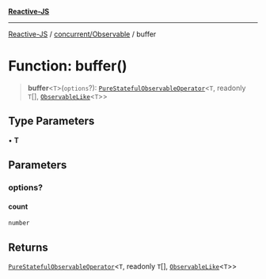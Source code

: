 [**Reactive-JS**](../../../README.md)

***

[Reactive-JS](../../../README.md) / [concurrent/Observable](../README.md) / buffer

# Function: buffer()

> **buffer**\<`T`\>(`options`?): [`PureStatefulObservableOperator`](../type-aliases/PureStatefulObservableOperator.md)\<`T`, readonly `T`[], [`ObservableLike`](../../interfaces/ObservableLike.md)\<`T`\>\>

## Type Parameters

• **T**

## Parameters

### options?

#### count

`number`

## Returns

[`PureStatefulObservableOperator`](../type-aliases/PureStatefulObservableOperator.md)\<`T`, readonly `T`[], [`ObservableLike`](../../interfaces/ObservableLike.md)\<`T`\>\>
